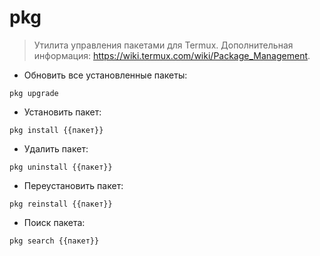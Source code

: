 # pkg

> Утилита управления пакетами для Termux.
> Дополнительная информация: <https://wiki.termux.com/wiki/Package_Management>.

- Обновить все установленные пакеты:

`pkg upgrade`

- Установить пакет:

`pkg install {{пакет}}`

- Удалить пакет:

`pkg uninstall {{пакет}}`

- Переустановить пакет:

`pkg reinstall {{пакет}}`

- Поиск пакета:

`pkg search {{пакет}}`
